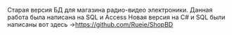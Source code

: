 Старая версия БД для магазина радио-видео электроники. Данная работа была написана на SQL и Access
Новая версия на C# и SQL были написаны вот здесь ->https://github.com/Rueie/ShopBD

